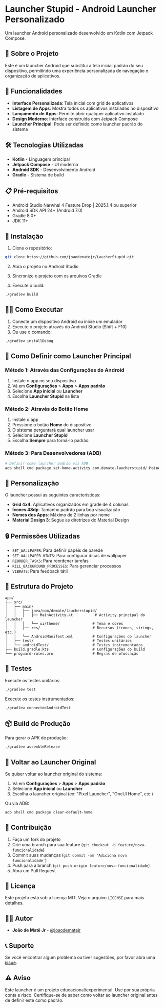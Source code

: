 # Launcher Stupid - Android Launcher Personalizado

Um launcher Android personalizado desenvolvido em Kotlin com Jetpack Compose.

## 📱 Sobre o Projeto

Este é um launcher Android que substitui a tela inicial padrão do seu dispositivo, permitindo uma
experiência personalizada de navegação e organização de aplicativos.

## 🚀 Funcionalidades

- **Interface Personalizada**: Tela inicial com grid de aplicativos
- **Listagem de Apps**: Mostra todos os aplicativos instalados no dispositivo
- **Lançamento de Apps**: Permite abrir qualquer aplicativo instalado
- **Design Moderno**: Interface construída com Jetpack Compose
- **Launcher Principal**: Pode ser definido como launcher padrão do sistema

## 🛠️ Tecnologias Utilizadas

- **Kotlin** - Linguagem principal
- **Jetpack Compose** - UI moderna
- **Android SDK** - Desenvolvimento Android
- **Gradle** - Sistema de build

## 📋 Pré-requisitos

- Android Studio Narwhal 4 Feature Drop | 2025.1.4 ou superior
- Android SDK API 24+ (Android 7.0)
- Gradle 8.0+
- JDK 11+

## 🔧 Instalação

1. Clone o repositório:
```bash
git clone https://github.com/joaodematejr/LaucherStupid.git
```

2. Abra o projeto no Android Studio

3. Sincronize o projeto com os arquivos Gradle

4. Execute o build:

```bash
./gradlew build
```

## 🏃‍♂️ Como Executar

1. Conecte um dispositivo Android ou inicie um emulador
2. Execute o projeto através do Android Studio (Shift + F10)
3. Ou use o comando:

```bash
./gradlew installDebug
```

## 📱 Como Definir como Launcher Principal

### Método 1: Através das Configurações do Android

1. Instale o app no seu dispositivo
2. Vá em **Configurações** > **Apps** > **Apps padrão**
3. Selecione **App inicial** ou **Launcher**
4. Escolha **Launcher Stupid** na lista

### Método 2: Através do Botão Home

1. Instale o app
2. Pressione o botão **Home** do dispositivo
3. O sistema perguntará qual launcher usar
4. Selecione **Launcher Stupid**
5. Escolha **Sempre** para torná-lo padrão

### Método 3: Para Desenvolvedores (ADB)

```bash
# Definir como launcher padrão via ADB
adb shell cmd package set-home-activity com.demate.laucherstupid/.MainActivity
```

## 🎨 Personalização

O launcher possui as seguintes características:

- **Grid 4x4**: Aplicativos organizados em grade de 4 colunas
- **Ícones 48dp**: Tamanho padrão para boa visualização
- **Nomes dos Apps**: Máximo de 2 linhas por nome
- **Material Design 3**: Segue as diretrizes do Material Design

## 🔒 Permissões Utilizadas

- `SET_WALLPAPER`: Para definir papéis de parede
- `SET_WALLPAPER_HINTS`: Para configurar dicas de wallpaper
- `REORDER_TASKS`: Para reordenar tarefas
- `KILL_BACKGROUND_PROCESSES`: Para gerenciar processos
- `VIBRATE`: Para feedback tátil

## 📁 Estrutura do Projeto

```
app/
├── src/
│   ├── main/
│   │   ├── java/com/demate/laucherstupid/
│   │   │   ├── MainActivity.kt          # Activity principal do launcher
│   │   │   └── ui/theme/               # Tema e cores
│   │   ├── res/                        # Recursos (ícones, strings, etc.)
│   │   └── AndroidManifest.xml         # Configurações do launcher
│   ├── test/                           # Testes unitários
│   └── androidTest/                    # Testes instrumentados
├── build.gradle.kts                    # Configurações do build
└── proguard-rules.pro                  # Regras de ofuscação
```

## 🧪 Testes

Execute os testes unitários:

```bash
./gradlew test
```

Execute os testes instrumentados:

```bash
./gradlew connectedAndroidTest
```

## 📦 Build de Produção

Para gerar o APK de produção:

```bash
./gradlew assembleRelease
```

## 🔄 Voltar ao Launcher Original

Se quiser voltar ao launcher original do sistema:

1. Vá em **Configurações** > **Apps** > **Apps padrão**
2. Selecione **App inicial** ou **Launcher**
3. Escolha o launcher original (ex: "Pixel Launcher", "OneUI Home", etc.)

Ou via ADB:

```bash
adb shell cmd package clear-default-home
```

## 🤝 Contribuição

1. Faça um fork do projeto
2. Crie uma branch para sua feature (`git checkout -b feature/nova-funcionalidade`)
3. Commit suas mudanças (`git commit -am 'Adiciona nova funcionalidade'`)
4. Push para a branch (`git push origin feature/nova-funcionalidade`)
5. Abra um Pull Request

## 📄 Licença

Este projeto está sob a licença MIT. Veja o arquivo `LICENSE` para mais detalhes.

## 👨‍💻 Autor

- **João de Matê Jr** - [@joaodematejr](https://github.com/joaodematejr)

## 📞 Suporte

Se você encontrar algum problema ou tiver sugestões, por favor abra
uma [issue](https://github.com/joaodematejr/LaucherStupid/issues).

## ⚠️ Aviso

Este launcher é um projeto educacional/experimental. Use por sua própria conta e risco.
Certifique-se de saber como voltar ao launcher original antes de definir este como padrão.
